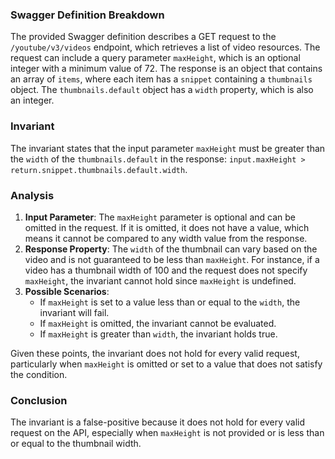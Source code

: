 ### Swagger Definition Breakdown
The provided Swagger definition describes a GET request to the `/youtube/v3/videos` endpoint, which retrieves a list of video resources. The request can include a query parameter `maxHeight`, which is an optional integer with a minimum value of 72. The response is an object that contains an array of `items`, where each item has a `snippet` containing a `thumbnails` object. The `thumbnails.default` object has a `width` property, which is also an integer.

### Invariant
The invariant states that the input parameter `maxHeight` must be greater than the `width` of the `thumbnails.default` in the response: `input.maxHeight > return.snippet.thumbnails.default.width`. 

### Analysis
1. **Input Parameter**: The `maxHeight` parameter is optional and can be omitted in the request. If it is omitted, it does not have a value, which means it cannot be compared to any width value from the response.
2. **Response Property**: The `width` of the thumbnail can vary based on the video and is not guaranteed to be less than `maxHeight`. For instance, if a video has a thumbnail width of 100 and the request does not specify `maxHeight`, the invariant cannot hold since `maxHeight` is undefined.
3. **Possible Scenarios**: 
   - If `maxHeight` is set to a value less than or equal to the `width`, the invariant will fail.
   - If `maxHeight` is omitted, the invariant cannot be evaluated.
   - If `maxHeight` is greater than `width`, the invariant holds true.

Given these points, the invariant does not hold for every valid request, particularly when `maxHeight` is omitted or set to a value that does not satisfy the condition. 

### Conclusion
The invariant is a false-positive because it does not hold for every valid request on the API, especially when `maxHeight` is not provided or is less than or equal to the thumbnail width.

